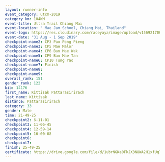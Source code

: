 ```yaml
---
layout: runner-info 
event_category: utcm-2019 
category_km: 104KM 
event-title: Ultra Trail Chiang Mai 
event-location: " Mae Jam School, Chiang Mai, Thailand" 
event-logo: https://res.cloudinary.com/raceyaya/image/upload/v1569217001/logo/ultra-trail-chiangmai_ay7efp.jpg 
event-date: "31 Aug - 1 Sep 2019" 
checkpoint-name2: CP3 Pao Pong Pieng 
checkpoint-name3: CP5 Mae Malor 
checkpoint-name4: CP6 Ban Mae Wak  
checkpoint-name5: CP9 Ban Mae Tan 
checkpoint-name6: CP10 Tung Yao 
checkpoint-name7: Finish 
checkpoint-name8: 
checkpoint-name9: 
overall_rank: 151
gender_rank: 122
bib: 14176
first_name: Kittisak Pattarasirirach
last_name: Kittisak
distance: Pattarasirirach
category: 33
gender: Male
time: 21-49-25
checkpoint2: 6-11-01
checkpoint3: 11-06-45
checkpoint4: 12-59-14
checkpoint5: 16-00-08
checkpoint6: 
checkpoint7: 
finish: 25-49-25
certificate: https://drive.google.com/file/d/1ubrNGKa0FkJX3N8WA2H1xfUq7EYL1Z6i/view?usp=sharing
---
```

